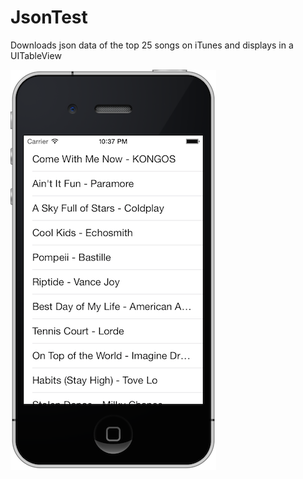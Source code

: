 JsonTest
========

Downloads json data of the top 25 songs on iTunes and displays in a UITableView

![alt tag](https://raw.githubusercontent.com/paragshah/JsonTest/master/screenshot.png)



